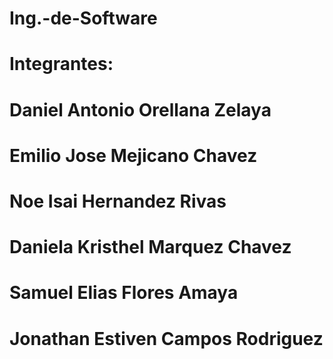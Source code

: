 # Ing.-de-Software
# Integrantes:
# Daniel Antonio Orellana Zelaya 
# Emilio Jose Mejicano Chavez
# Noe Isai Hernandez Rivas
# Daniela Kristhel Marquez Chavez
# Samuel Elias Flores Amaya 
# Jonathan Estiven Campos Rodriguez
